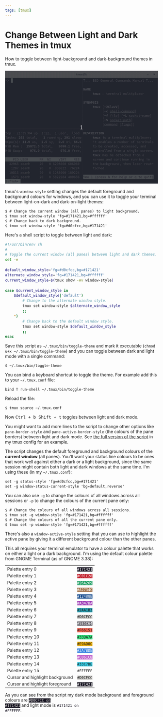 ```yaml
---
tags: [tmux]
---
```


Change Between Light and Dark Themes in tmux
============================================

<p class="lead" markdown="1">
How to toggle between light-background and dark-background themes in tmux.
</p>

<img src="/assets/videos/tmux-toggle-theme.gif">

tmux's `window-style` setting changes the default foreground and background colours for windows, and you can use it to toggle your terminal between light-on-dark
and dark-on-light themes:

```terminal
$ # Change the current window (all panes) to light background.
$ tmux set window-style 'fg=#171421,bg=#ffffff'
$ # Change back to dark background.
$ tmux set window-style 'fg=#d0cfcc,bg=#171421'
```

Here's a shell script to toggle between light and dark:

```sh
#!/usr/bin/env sh
#
# Toggle the current window (all panes) between light and dark themes.
set -e

default_window_style='fg=#d0cfcc,bg=#171421'
alternate_window_style='fg=#171421,bg=#ffffff'
current_window_style=$(tmux show -Av window-style)

case $current_window_style in
    $default_window_style|'default')
        # Change to the alternate window style.
        tmux set window-style $alternate_window_style
        ;;
    *)
        # Change back to the default window style.
        tmux set window-style $default_window_style
        ;;
esac
```

Save this script as `~/.tmux/bin/toggle-theme` and mark it executable
(`chmod u+x ~/.tmux/bin/toggle-theme`) and you can toggle between dark and
light mode with a single command:

```terminal
$ ~/.tmux/bin/toggle-theme
```

You can bind a keyboard shortcut to toggle the theme. For example add this to
your `~/.tmux.conf` file:

```
bind T run-shell ~/.tmux/bin/toggle-theme
```

Reload the file:

```terminal
$ tmux source ~/.tmux.conf
```

Now <kbd><kbd><kbd>Ctrl</kbd> + <kbd>b</kbd></kbd> <kbd><kbd>Shift</kbd> + <kbd>t</kbd></kbd></kbd> toggles between light and dark mode.

You might want to add more lines to the script to change other options like `pane-border-style` and `pane-active-border-style`
(the colours of the pane borders) between light and dark mode. See [the full version of the script](https://github.com/seanh/tmux/blob/master/bin/toggle-theme)
in my tmux config for an example.

The script changes the default foreground and background colours of the **current window** (all panes).
You'll want your status line colours to be ones that work well against either a dark
or a light background, since the same session might contain both light and dark windows
at the same time. I'm using these (in my `~/.tmux.conf`):

```
set -g status-style 'fg=#d0cfcc,bg=#171421'
set -g window-status-current-style 'bg=default,reverse'
```

You can also use `-g` to change the colours of all windows across all sessions or `-p`
to change the colours of the current pane only:

```terminal
$ # Change the colours of all windows across all sessions.
$ tmux set -g window-style 'fg=#171421,bg=#ffffff'
$ # Change the colours of all the current pane only.
$ tmux set -p window-style 'fg=#171421,bg=#ffffff'
```

There's also a `window-active-style` setting that you can use to highlight the active pane by giving it a different background colour than the other panes.

This all requires your terminal emulator to have a colour palette that works on either a light or a dark background. I'm using the default colour palette from
GNOME Terminal (as of GNOME 3.38):

<table>
<tr><td>Palette entry 0</td> <td><code style="background:#171421; color:white;">#171421</code></td></tr>
<tr><td>Palette entry 1</td> <td><code style="background:#C01C28; color:white;">#C01C28</code></td></tr>
<tr><td>Palette entry 2</td> <td><code style="background:#26A269; color:white;">#26A269</code></td></tr>
<tr><td>Palette entry 3</td> <td><code style="background:#A2734C; color:white;">#A2734C</code></td></tr>
<tr><td>Palette entry 4</td> <td><code style="background:#12488B; color:white;">#12488B</code></td></tr>
<tr><td>Palette entry 5</td> <td><code style="background:#A347BA; color:white;">#A347BA</code></td></tr>
<tr><td>Palette entry 6</td> <td><code style="background:#2AA1B3">#2AA1B3</code></td></tr>
<tr><td>Palette entry 7</td> <td><code style="background:#D0CFCC">#D0CFCC</code></td></tr>
<tr><td>Palette entry 8</td> <td><code style="background:#5E5C64; color:white;">#5E5C64</code></td></tr>
<tr><td>Palette entry 9</td> <td><code style="background:#F66151">#F66151</code></td></tr>
<tr><td>Palette entry 10</td> <td><code style="background:#33DA7A">#33DA7A</code></td></tr>
<tr><td>Palette entry 11</td> <td><code style="background:#E9AD0C">#E9AD0C</code></td></tr>
<tr><td>Palette entry 12</td> <td><code style="background:#2A7BDE; color:white;">#2A7BDE</code></td></tr>
<tr><td>Palette entry 13</td> <td><code style="background:#C061CB; color:white;">#C061CB</code></td></tr>
<tr><td>Palette entry 14</td> <td><code style="background:#33C7DE">#33C7DE</code></td></tr>
<tr><td>Palette entry 15</td> <td><code style="background:#FFFFFF">#FFFFFF</code></td></tr>
<tr><td>Cursor and highlight background</td> <td><code style="background:#D0CFCC">#D0CFCC</code></td></tr>
<tr><td>Cursor and highlight foreground</td> <td><code style="background:#171421; color:white;">#171421</code></td></tr>
</table>

<p></p>

As you can see from the script my dark mode background and foreground colours are
<code style="background:#171421; color:#D0CFCC">#D0CFCC on #171421</code>
and light mode is
<code style="background:#FFFFFF; color:#171421">#171421 on #FFFFFF</code>.
